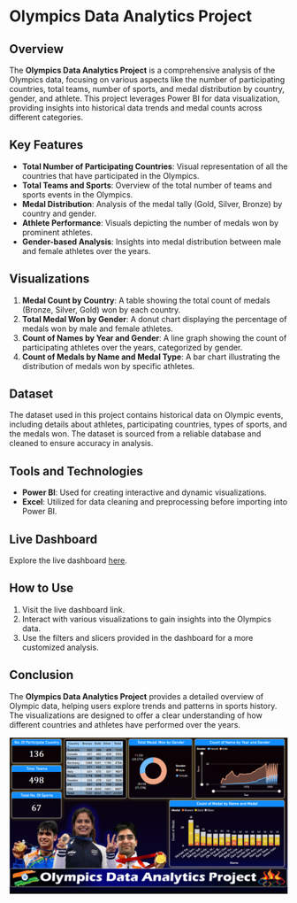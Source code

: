 # Olympics Data Analytics Project


## Overview

The **Olympics Data Analytics Project** is a comprehensive analysis of the Olympics data, focusing on various aspects like the number of participating countries, total teams, number of sports, and medal distribution by country, gender, and athlete. This project leverages Power BI for data visualization, providing insights into historical data trends and medal counts across different categories.

## Key Features

- **Total Number of Participating Countries**: Visual representation of all the countries that have participated in the Olympics.
- **Total Teams and Sports**: Overview of the total number of teams and sports events in the Olympics.
- **Medal Distribution**: Analysis of the medal tally (Gold, Silver, Bronze) by country and gender.
- **Athlete Performance**: Visuals depicting the number of medals won by prominent athletes.
- **Gender-based Analysis**: Insights into medal distribution between male and female athletes over the years.

## Visualizations

1. **Medal Count by Country**: A table showing the total count of medals (Bronze, Silver, Gold) won by each country.
2. **Total Medal Won by Gender**: A donut chart displaying the percentage of medals won by male and female athletes.
3. **Count of Names by Year and Gender**: A line graph showing the count of participating athletes over the years, categorized by gender.
4. **Count of Medals by Name and Medal Type**: A bar chart illustrating the distribution of medals won by specific athletes.

## Dataset

The dataset used in this project contains historical data on Olympic events, including details about athletes, participating countries, types of sports, and the medals won. The dataset is sourced from a reliable database and cleaned to ensure accuracy in analysis.

## Tools and Technologies

- **Power BI**: Used for creating interactive and dynamic visualizations.
- **Excel**: Utilized for data cleaning and preprocessing before importing into Power BI.

## Live Dashboard

Explore the live dashboard [here](https://app.powerbi.com/groups/me/dashboards/5c931dc1-0867-405e-bf53-aca134c656ba?experience=power-bi).

## How to Use

1. Visit the live dashboard link.
2. Interact with various visualizations to gain insights into the Olympics data.
3. Use the filters and slicers provided in the dashboard for a more customized analysis.

## Conclusion

The **Olympics Data Analytics Project** provides a detailed overview of Olympic data, helping users explore trends and patterns in sports history. The visualizations are designed to offer a clear understanding of how different countries and athletes have performed over the years.

![Olympics Data Dashboard Preview](https://github.com/Priyanshu9528/Olympics-Data-Analysis-Project/blob/main/Olympics%20Dashboard.png)
